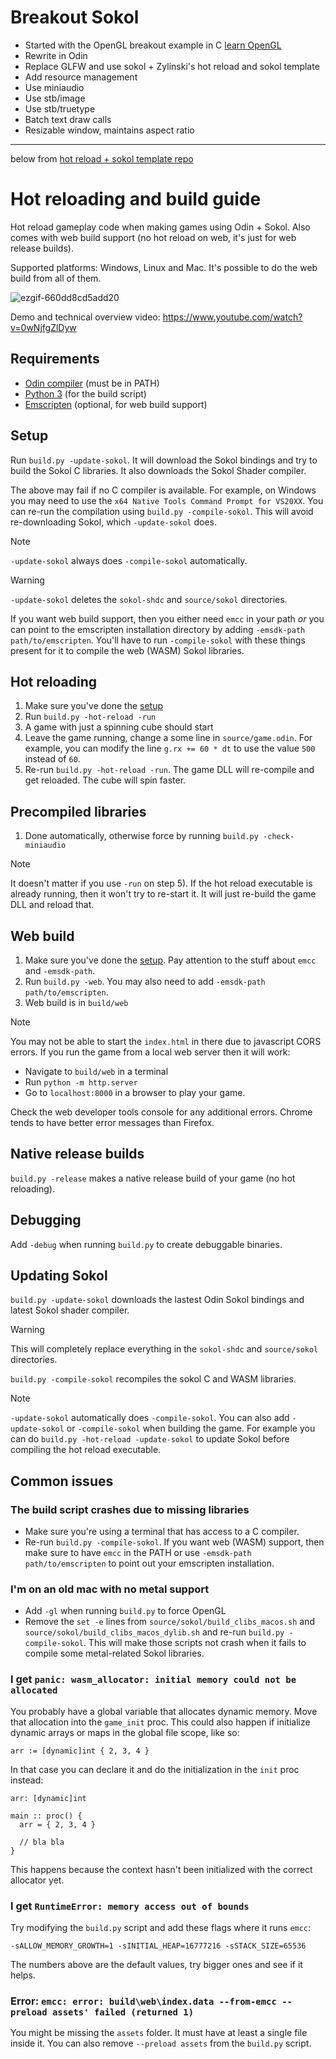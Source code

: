 # Breakout Sokol
- Started with the OpenGL breakout example in C [learn OpenGL](https://learnopengl.com/In-Practice/2D-Game/Breakout)
- Rewrite in Odin
- Replace GLFW and use sokol + Zylinski's hot reload and sokol template
- Add resource management
- Use miniaudio
- Use stb/image
- Use stb/truetype
- Batch text draw calls
- Resizable window, maintains aspect ratio

---

below from [hot reload + sokol template repo](https://github.com/karl-zylinski/odin-sokol-hot-reload-template)

# Hot reloading and build guide

Hot reload gameplay code when making games using Odin + Sokol. Also comes with web build support (no hot reload on web, it's just for web release builds).

Supported platforms: Windows, Linux and Mac. It's possible to do the web build from all of them.

![ezgif-660dd8cd5add20](https://github.com/user-attachments/assets/676b48f0-74e3-4ffa-9098-a9956510aacb)

Demo and technical overview video: https://www.youtube.com/watch?v=0wNjfgZlDyw

## Requirements

- [Odin compiler](https://odin-lang.org/) (must be in PATH)
- [Python 3](https://www.python.org/) (for the build script)
- [Emscripten](https://emscripten.org/) (optional, for web build support)

## Setup

Run `build.py -update-sokol`. It will download the Sokol bindings and try to build the Sokol C libraries. It also downloads the Sokol Shader compiler.

The above may fail if no C compiler is available. For example, on Windows you may need to use the `x64 Native Tools Command Prompt for VS20XX`. You can re-run the compilation using `build.py -compile-sokol`. This will avoid re-downloading Sokol, which `-update-sokol` does.

> [!NOTE]
> `-update-sokol` always does `-compile-sokol` automatically.

> [!WARNING]
> `-update-sokol` deletes the `sokol-shdc` and `source/sokol` directories.

If you want web build support, then you either need `emcc` in your path _or_ you can point to the emscripten installation directory by adding `-emsdk-path path/to/emscripten`. You'll have to run `-compile-sokol` with these things present for it to compile the web (WASM) Sokol libraries.

## Hot reloading

1. Make sure you've done the [setup](#setup)
2. Run `build.py -hot-reload -run`
3. A game with just a spinning cube should start
4. Leave the game running, change a some line in `source/game.odin`. For example, you can modify the line `g.rx += 60 * dt` to use the value `500` instead of `60`.
5. Re-run `build.py -hot-reload -run`. The game DLL will re-compile and get reloaded. The cube will spin faster.
## Precompiled libraries

1. Done automatically, otherwise force by running `build.py -check-miniaudio`

> [!NOTE]
> It doesn't matter if you use `-run` on step 5). If the hot reload executable is already running, then it won't try to re-start it. It will just re-build the game DLL and reload that.

## Web build

1. Make sure you've done the [setup](#setup). Pay attention to the stuff about `emcc` and `-emsdk-path`.
2. Run `build.py -web`. You may also need to add `-emsdk-path path/to/emscripten`.
3. Web build is in `build/web`

> [!NOTE]
> You may not be able to start the `index.html` in there due to javascript CORS errors. If you run the game from a local web server then it will work:
> - Navigate to `build/web` in a terminal
> - Run `python -m http.server`
> - Go to `localhost:8000` in a browser to play your game.

Check the web developer tools console for any additional errors. Chrome tends to have better error messages than Firefox.

## Native release builds

`build.py -release` makes a native release build of your game (no hot reloading).

## Debugging

Add `-debug` when running `build.py` to create debuggable binaries.

## Updating Sokol

`build.py -update-sokol` downloads the lastest Odin Sokol bindings and latest Sokol shader compiler.

> [!WARNING]
> This will completely replace everything in the `sokol-shdc` and `source/sokol` directories.

`build.py -compile-sokol` recompiles the sokol C and WASM libraries.

> [!NOTE]
> `-update-sokol` automatically does `-compile-sokol`.
> You can also add `-update-sokol` or `-compile-sokol` when building the game. For example you can do `build.py -hot-reload -update-sokol` to update Sokol before compiling the hot reload executable.

## Common issues

### The build script crashes due to missing libraries

- Make sure you're using a terminal that has access to a C compiler.
- Re-run `build.py -compile-sokol`. If you want web (WASM) support, then make sure to have `emcc` in the PATH or use `-emsdk-path path/to/emscripten` to point out your emscripten installation.

### I'm on an old mac with no metal support

- Add `-gl` when running `build.py` to force OpenGL
- Remove the `set -e` lines from `source/sokol/build_clibs_macos.sh` and `source/sokol/build_clibs_macos_dylib.sh` and re-run `build.py -compile-sokol`. This will make those scripts not crash when it fails to compile some metal-related Sokol libraries.

### I get `panic: wasm_allocator: initial memory could not be allocated`

You probably have a global variable that allocates dynamic memory. Move that allocation into the `game_init` proc. This could also happen if initialize dynamic arrays or maps in the global file scope, like so:

```
arr := [dynamic]int { 2, 3, 4 }
```

In that case you can declare it and do the initialization in the `init` proc instead:

```
arr: [dynamic]int

main :: proc() {
  arr = { 2, 3, 4 }

  // bla bla
}
```

This happens because the context hasn't been initialized with the correct allocator yet.

### I get `RuntimeError: memory access out of bounds`

Try modifying the `build.py` script and add these flags where it runs `emcc`:
```
-sALLOW_MEMORY_GROWTH=1 -sINITIAL_HEAP=16777216 -sSTACK_SIZE=65536
```
The numbers above are the default values, try bigger ones and see if it helps.

### Error: `emcc: error: build\web\index.data --from-emcc --preload assets' failed (returned 1)`
You might be missing the `assets` folder. It must have at least a single file inside it. You can also remove `--preload assets` from the `build.py` script.
